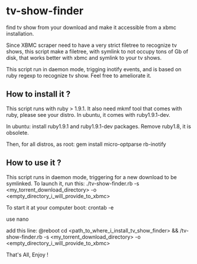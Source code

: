 tv-show-finder
==============

find tv show from your download and make it accessible from a xbmc installation.

Since XBMC scraper need to have a very strict filetree to recognize tv shows, this script make a filetree, with symlink to not occupy tons of Gb of disk, that works better with xbmc and symlink to your tv shows.

This script run in daemon mode, trigging inotify events, and is based on ruby regexp to recognize tv show. Feel free to ameliorate it.

## How to install it ?

This script runs with ruby > 1.9.1. It also need mkmf tool that comes with ruby, please see your distro. In ubuntu, it comes with ruby1.9.1-dev.

In ubuntu: install ruby1.9.1 and ruby1.9.1-dev packages. Remove ruby1.8, it is obsolete.

Then, for all distros, as root: gem install micro-optparse rb-inotify

## How to use it ?

This script runs in daemon mode, triggering for a new download to be symlinked. To launch it, run this:
./tv-show-finder.rb -s <my_torrent_download_directory> -o <empty_directory_i_will_provide_to_xbmc>

To start it at your computer boot: 
crontab -e

use nano

add this line:
@reboot cd <path_to_where_i_install_tv_show_finder> && /tv-show-finder.rb -s <my_torrent_download_directory> -o <empty_directory_i_will_provide_to_xbmc>
 
That's All, Enjoy !